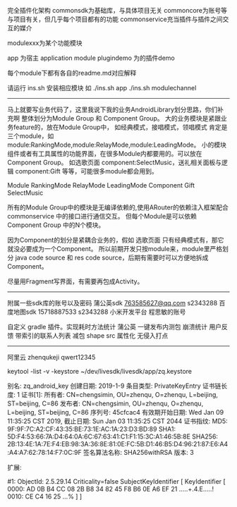 完全插件化架构
commonsdk为基础库，与具体项目无关
commoncore为账号等与项目有关，但几乎每个项目都有的功能
commonservice充当插件与插件之间交互的媒介

modulexxx为某个功能模块

app 为宿主 application module
plugindemo 为的插件demo

每个module下都有各自的readme.md对应解释

请运行 ins.sh 安装相应模块
如 ./ins.sh app
./ins.sh modulechannel

--------------------------

马上就要写业务代码了，这里我说下我的业务AndroidLibrary划分思路，你们补充啊
整体划分为Module Group 和 Component Group。
大的业务模块是紧跟业务feature的，放在Module Group中，
如经典模式，接唱模式，领唱模式 肯定是三个module，如 module:RankingMode,module:RelayMode,module:LeadingMode。
小的模块组件或者有工具属性的功能界面，在很多Module内都要用的。可以放在Component Group。
如选歌页面 component:SelectMusic，送礼相关面板与逻辑 component:Gift 等等，可能很多module都会用到。

Module
    RankingMode
    RelayMode
    LeadingMode
Component
    Gift
    SelectMusic

所有的Module Group中的模块是无编译依赖的,使用ARouter的依赖注入框架配合 commonservice 中的接口进行通信交互。
但每个Module是可以依赖 Component Group 中的N个模块。

因为Component的划分是紧耦合业务的，假如 选歌页面 只有经典模式有，那它就没必要成为一个Component。
所以前期开发只按module来，module里严格划分 java code source 和 res code source，后期有需要时可以方便地拆成Component。

尽量用Fragment写界面，有需要再包成Activity。

---------------------------

附属一些sdk库的账号以及密码
蒲公英sdk 763585627@qq.com s2343288
百度地图sdk 15718887533 s2343288
小米开发平台 程思敏的账号


自定义 gradle 插件。实现耗时方法统计
蒲公英 一键发布内测包 崩溃统计 用户反馈
带索引的联系人列表
减包
shape src 属性化
无侵入打点

-------------------------------
阿里云
zhenqukeji qwert12345

keytool -list -v  -keystore ~/dev/livesdk/livesdk/app/zq.keystore

别名: zq_android_key
创建日期: 2019-1-9
条目类型: PrivateKeyEntry
证书链长度: 1
证书[1]:
所有者: CN=chengsimin, OU=zhenqu, O=zhenqu, L=beijing, ST=beijing, C=86
发布者: CN=chengsimin, OU=zhenqu, O=zhenqu, L=beijing, ST=beijing, C=86
序列号: 45cfcac4
有效期开始日期: Wed Jan 09 11:35:25 CST 2019, 截止日期: Sun Jan 03 11:35:25 CST 2044
证书指纹:
	 MD5: 9F:9F:7C:A2:CF:43:35:BE:73:1E:AC:1A:23:D3:BD:89
	 SHA1: 5D:F4:53:66:7A:D4:64:0A:6C:67:63:41:C1:F1:15:3C:A1:46:5B:8E
	 SHA256: 2B:13:4E:1A:7E:F4:EB:98:3A:36:8E:81:0E:FC:5B:D1:46:B5:D4:96:21:87:E6:A4:A4:A7:62:78:14:F7:0C:9F
	 签名算法名称: SHA256withRSA
	 版本: 3

扩展:

#1: ObjectId: 2.5.29.14 Criticality=false
SubjectKeyIdentifier [
KeyIdentifier [
0000: AD 0B B4 CC 08 2B B8 34   82 45 F8 B6 0E A6 EF 21  .....+.4.E.....!
0010: CE C4 16 25                                        ...%
]
]




